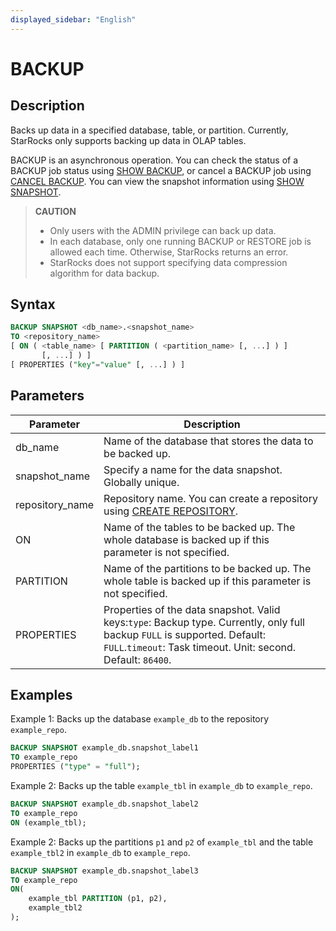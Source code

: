 ```yaml
---
displayed_sidebar: "English"
---
```


# BACKUP

## Description

Backs up data in a specified database, table, or partition. Currently, StarRocks only supports backing up data in OLAP tables.

BACKUP is an asynchronous operation. You can check the status of a BACKUP job status using [SHOW BACKUP](../../data-manipulation/backup_restore/SHOW_BACKUP.md), or cancel a BACKUP job using [CANCEL BACKUP](../../data-definition/backup_restore/CANCEL_BACKUP.md). You can view the snapshot information using [SHOW SNAPSHOT](../../data-manipulation/backup_restore/SHOW_SNAPSHOT.md).

> **CAUTION**
>
> - Only users with the ADMIN privilege can back up data.
> - In each database, only one running BACKUP or RESTORE job is allowed each time. Otherwise, StarRocks returns an error.
> - StarRocks does not support specifying data compression algorithm for data backup.

## Syntax

```SQL
BACKUP SNAPSHOT <db_name>.<snapshot_name>
TO <repository_name>
[ ON ( <table_name> [ PARTITION ( <partition_name> [, ...] ) ]
       [, ...] ) ]
[ PROPERTIES ("key"="value" [, ...] ) ]
```

## Parameters

| **Parameter**   | **Description**                                              |
| --------------- | ------------------------------------------------------------ |
| db_name         | Name of the database that stores the data to be backed up.   |
| snapshot_name   | Specify a name for the data snapshot. Globally unique.       |
| repository_name | Repository name. You can create a repository using [CREATE REPOSITORY](../../data-definition/backup_restore/CREATE_REPOSITORY.md). |
| ON              | Name of the tables to be backed up. The whole database is backed up if this parameter is not specified. |
| PARTITION       | Name of the partitions to be backed up. The whole table is backed up if this parameter is not specified. |
| PROPERTIES      | Properties of the data snapshot. Valid keys:`type`: Backup type. Currently, only full backup `FULL` is supported. Default: `FULL`.`timeout`: Task timeout. Unit: second. Default: `86400`. |

## Examples

Example 1: Backs up the database `example_db` to the repository `example_repo`.

```SQL
BACKUP SNAPSHOT example_db.snapshot_label1
TO example_repo
PROPERTIES ("type" = "full");
```

Example 2: Backs up the table `example_tbl` in `example_db` to `example_repo`.

```SQL
BACKUP SNAPSHOT example_db.snapshot_label2
TO example_repo
ON (example_tbl);
```

Example 2: Backs up the partitions `p1` and `p2` of `example_tbl` and the table `example_tbl2` in `example_db` to `example_repo`.

```SQL
BACKUP SNAPSHOT example_db.snapshot_label3
TO example_repo
ON(
    example_tbl PARTITION (p1, p2),
    example_tbl2
);
```
